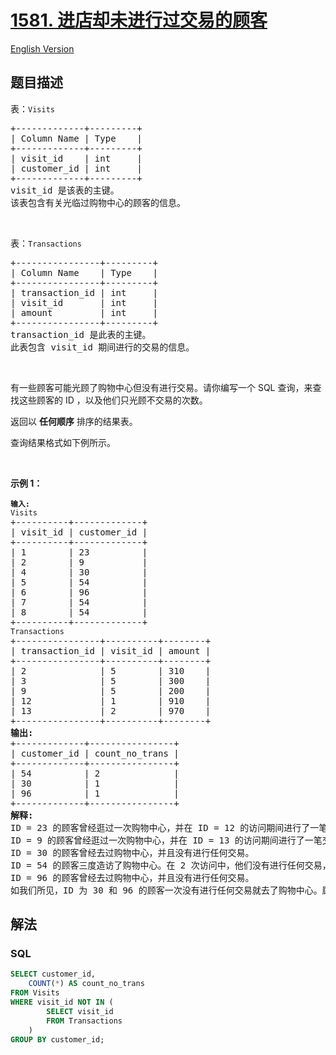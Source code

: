 # [1581. 进店却未进行过交易的顾客](https://leetcode.cn/problems/customer-who-visited-but-did-not-make-any-transactions)

[English Version](/solution/1500-1599/1581.Customer%20Who%20Visited%20but%20Did%20Not%20Make%20Any%20Transactions/README_EN.md)

## 题目描述

<!-- 这里写题目描述 -->

<p>表：<code>Visits</code></p>

<pre>
+-------------+---------+
| Column Name | Type    |
+-------------+---------+
| visit_id    | int     |
| customer_id | int     |
+-------------+---------+
visit_id 是该表的主键。
该表包含有关光临过购物中心的顾客的信息。
</pre>

<p>&nbsp;</p>

<p>表：<code>Transactions</code></p>

<pre>
+----------------+---------+
| Column Name    | Type    |
+----------------+---------+
| transaction_id | int     |
| visit_id       | int     |
| amount         | int     |
+----------------+---------+
transaction_id 是此表的主键。
此表包含 visit_id 期间进行的交易的信息。
</pre>

<p>&nbsp;</p>

<p>有一些顾客可能光顾了购物中心但没有进行交易。请你编写一个 SQL 查询，来查找这些顾客的 ID ，以及他们只光顾不交易的次数。</p>

<p>返回以 <strong>任何顺序</strong> 排序的结果表。</p>

<p>查询结果格式如下例所示。</p>

<p>&nbsp;</p>

<p><strong>示例 1：</strong></p>

<pre>
<code><strong>输入:</strong>
Visits</code>
+----------+-------------+
| visit_id | customer_id |
+----------+-------------+
| 1        | 23          |
| 2        | 9           |
| 4        | 30          |
| 5        | 54          |
| 6        | 96          |
| 7        | 54          |
| 8        | 54          |
+----------+-------------+
<code>Transactions</code>
+----------------+----------+--------+
| transaction_id | visit_id | amount |
+----------------+----------+--------+
| 2              | 5        | 310    |
| 3              | 5        | 300    |
| 9              | 5        | 200    |
| 12             | 1        | 910    |
| 13             | 2        | 970    |
+----------------+----------+--------+
<b>输出:</b>
+-------------+----------------+
| customer_id | count_no_trans |
+-------------+----------------+
| 54          | 2              |
| 30          | 1              |
| 96          | 1              |
+-------------+----------------+
<b>解释:</b>
ID = 23 的顾客曾经逛过一次购物中心，并在 ID = 12 的访问期间进行了一笔交易。
ID = 9 的顾客曾经逛过一次购物中心，并在 ID = 13 的访问期间进行了一笔交易。
ID = 30 的顾客曾经去过购物中心，并且没有进行任何交易。
ID = 54 的顾客三度造访了购物中心。在 2 次访问中，他们没有进行任何交易，在 1 次访问中，他们进行了 3 次交易。
ID = 96 的顾客曾经去过购物中心，并且没有进行任何交易。
如我们所见，ID 为 30 和 96 的顾客一次没有进行任何交易就去了购物中心。顾客 54 也两次访问了购物中心并且没有进行任何交易。</pre>

## 解法

### **SQL**

```sql
SELECT customer_id,
    COUNT(*) AS count_no_trans
FROM Visits
WHERE visit_id NOT IN (
        SELECT visit_id
        FROM Transactions
    )
GROUP BY customer_id;
```

